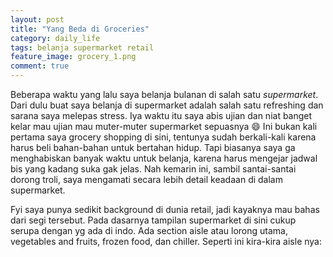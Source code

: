 ```yaml
---
layout: post
title: "Yang Beda di Groceries"
category: daily_life
tags: belanja supermarket retail 
feature_image: grocery_1.png
comment: true
---  
```


Beberapa waktu yang lalu saya belanja bulanan di salah satu _supermarket_. Dari dulu buat saya belanja di supermarket adalah salah satu refreshing dan sarana saya melepas stress. Iya waktu itu saya abis ujian dan niat banget kelar mau ujian mau muter-muter supermarket sepuasnya 😄  Ini bukan kali pertama saya grocery shopping di sini, tentunya sudah berkali-kali karena harus beli bahan-bahan untuk bertahan hidup. Tapi biasanya saya ga menghabiskan banyak waktu untuk belanja, karena harus mengejar jadwal bis yang kadang suka gak jelas. Nah kemarin ini, sambil santai-santai dorong troli, saya mengamati secara lebih detail keadaan di dalam supermarket. 

Fyi saya punya sedikit background di dunia retail, jadi kayaknya mau bahas dari segi tersebut. Pada dasarnya tampilan supermarket di sini cukup serupa dengan yg ada di indo. Ada section aisle atau lorong utama, vegetables and fruits, frozen food, dan chiller. Seperti ini kira-kira aisle nya: 
